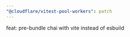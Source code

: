 ```yaml
---
"@cloudflare/vitest-pool-workers": patch
---
```


feat: pre-bundle chai with vite instead of esbuild
